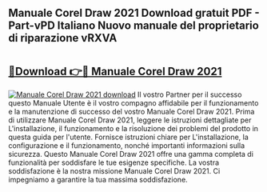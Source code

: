 ## Manuale Corel Draw 2021 Download gratuit PDF - Part-vPD Italiano Nuovo manuale del proprietario di riparazione vRXVA

# <h2><a href="http://dfb926l.blite.top/?on=Manuale+Corel+Draw+2021">🔗Download 👉🔴 Manuale Corel Draw 2021</a></h2>

[![Manuale Corel Draw 2021 download](https://i.imgur.com/lujVjoI.png)](http://dfb926l.blite.top/?on=Manuale+Corel+Draw+2021)
Il vostro Partner per il successo questo Manuale Utente è il vostro compagno affidabile per il funzionamento e la manutenzione di successo del vostro Manuale Corel Draw 2021. Prima di utilizzare Manuale Corel Draw 2021, leggere le istruzioni dettagliate per L'installazione, il funzionamento e la risoluzione dei problemi del prodotto in questa guida per l'utente. Fornisce istruzioni chiare per L'installazione, la configurazione e il funzionamento, nonché importanti informazioni sulla sicurezza. Questo Manuale Corel Draw 2021 offre una gamma completa di funzionalità per soddisfare le tue esigenze specifiche. La vostra soddisfazione è la nostra missione Manuale Corel Draw 2021. Ci impegniamo a garantire la tua massima soddisfazione.
